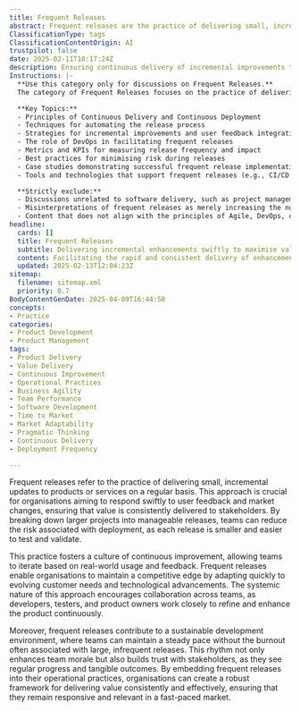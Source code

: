 ```yaml
---
title: Frequent Releases
abstract: Frequent releases are the practice of delivering small, incremental updates to products or services on a regular basis, originating from agile methodologies and widely adopted in DevOps environments. This approach is essential for organisations seeking to swiftly respond to user feedback and market dynamics, ensuring consistent value delivery to stakeholders. By segmenting larger projects into manageable releases, teams can mitigate deployment risks, as smaller updates are easier to test and validate. This practice cultivates a culture of continuous improvement, enabling teams to iterate based on real-world usage and feedback, which is vital for maintaining a competitive edge in adapting to evolving customer needs and technological advancements. Additionally, frequent releases promote collaboration among developers, testers, and product owners, fostering a cohesive environment for product enhancement. They also contribute to a sustainable development pace, reducing the risk of burnout associated with large, infrequent releases, which in turn boosts team morale and builds stakeholder trust through visible progress and tangible outcomes. By integrating frequent releases into their operational frameworks, organisations can ensure they remain responsive and relevant in a rapidly changing market landscape.
ClassificationType: tags
ClassificationContentOrigin: AI
trustpilot: false
date: 2025-02-11T10:17:24Z
description: Ensuring continuous delivery of incremental improvements to users and stakeholders.
Instructions: |-
  **Use this category only for discussions on Frequent Releases.**  
  The category of Frequent Releases focuses on the practice of delivering software updates and improvements to users and stakeholders in a continuous and incremental manner. This approach is essential for enhancing user satisfaction, responding to market changes, and fostering a culture of agility within teams.

  **Key Topics:**
  - Principles of Continuous Delivery and Continuous Deployment
  - Techniques for automating the release process
  - Strategies for incremental improvements and user feedback integration
  - The role of DevOps in facilitating frequent releases
  - Metrics and KPIs for measuring release frequency and impact
  - Best practices for minimising risk during releases
  - Case studies demonstrating successful frequent release implementations
  - Tools and technologies that support frequent releases (e.g., CI/CD pipelines)

  **Strictly exclude:**
  - Discussions unrelated to software delivery, such as project management methodologies not focused on release frequency.
  - Misinterpretations of frequent releases as merely increasing the number of releases without considering quality and user impact.
  - Content that does not align with the principles of Agile, DevOps, or Continuous Delivery as defined by the original theorists and practitioners.
headline:
  cards: []
  title: Frequent Releases
  subtitle: Delivering incremental enhancements swiftly to maximise value for users and stakeholders through continuous improvement practices.
  content: Facilitating the rapid and consistent delivery of enhancements, this classification emphasises practices that promote responsiveness to user feedback and evolving requirements. Posts should explore topics such as iterative development, minimising cycle times, prioritising value delivery, and leveraging metrics for informed decision-making.
  updated: 2025-02-13T12:04:23Z
sitemap:
  filename: sitemap.xml
  priority: 0.7
BodyContentGenDate: 2025-04-09T16:44:50
concepts:
- Practice
categories:
- Product Development
- Product Management
tags:
- Product Delivery
- Value Delivery
- Continuous Improvement
- Operational Practices
- Business Agility
- Team Performance
- Software Development
- Time to Market
- Market Adaptability
- Pragmatic Thinking
- Continuous Delivery
- Deployment Frequency

---
```

Frequent releases refer to the practice of delivering small, incremental updates to products or services on a regular basis. This approach is crucial for organisations aiming to respond swiftly to user feedback and market changes, ensuring that value is consistently delivered to stakeholders. By breaking down larger projects into manageable releases, teams can reduce the risk associated with deployment, as each release is smaller and easier to test and validate.

This practice fosters a culture of continuous improvement, allowing teams to iterate based on real-world usage and feedback. Frequent releases enable organisations to maintain a competitive edge by adapting quickly to evolving customer needs and technological advancements. The systemic nature of this approach encourages collaboration across teams, as developers, testers, and product owners work closely to refine and enhance the product continuously.

Moreover, frequent releases contribute to a sustainable development environment, where teams can maintain a steady pace without the burnout often associated with large, infrequent releases. This rhythm not only enhances team morale but also builds trust with stakeholders, as they see regular progress and tangible outcomes. By embedding frequent releases into their operational practices, organisations can create a robust framework for delivering value consistently and effectively, ensuring that they remain responsive and relevant in a fast-paced market.

